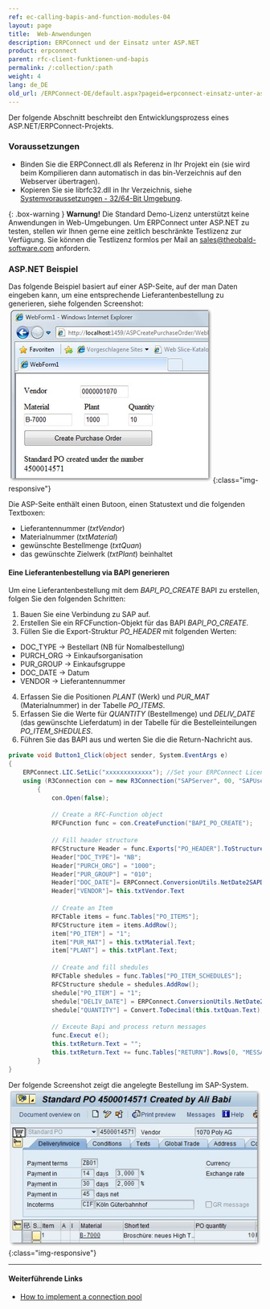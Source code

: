```yaml
---
ref: ec-calling-bapis-and-function-modules-04
layout: page
title:  Web-Anwendungen
description: ERPConnect und der Einsatz unter ASP.NET
product: erpconnect
parent: rfc-client-funktionen-und-bapis
permalink: /:collection/:path
weight: 4
lang: de_DE
old_url: /ERPConnect-DE/default.aspx?pageid=erpconnect-einsatz-unter-asp_net
---
```


Der folgende Abschnitt beschreibt den Entwicklungsprozess eines ASP.NET/ERPConnect-Projekts.

### Voraussetzungen

- Binden Sie die ERPConnect.dll als Referenz in Ihr Projekt ein (sie wird beim Kompilieren dann automatisch in das bin-Verzeichnis auf den Webserver übertragen).
- Kopieren Sie sie librfc32.dll in Ihr Verzeichnis, siehe [Systemvoraussetzungen - 32/64-Bit Umgebung](../voraussetzungen-und-installation/systemvoraussetzungen#3264-bit-umgebung).

{: .box-warning }
**Warnung!** Die Standard Demo-Lizenz unterstützt keine Anwendungen in Web-Umgebungen. 
Um ERPConnect unter ASP.NET zu testen, stellen wir Ihnen gerne eine zeitlich beschränkte Testlizenz zur Verfügung. 
Sie können die Testlizenz formlos per Mail an [sales@theobald-software.com](mailto:sales@theobald-software.com) anfordern.    

### ASP.NET Beispiel

Das folgende Beispiel basiert auf einer ASP-Seite, auf der man Daten eingeben kann, um eine entsprechende Lieferantenbestellung zu generieren, siehe folgenden Screenshot:<br>
![Create-Purchase-Order-IE](/img/content/Create-Purchase-Order-IE.png){:class="img-responsive"}

Die ASP-Seite enthält einen Butoon, einen Statustext und die folgenden Textboxen:
- Lieferantennummer (*txtVendor*)
- Materialnummer (*txtMaterial*)
- gewünschte Bestellmenge (*txtQuan*) 
- das gewünschte Zielwerk (*txtPlant*) beinhaltet

#### Eine Lieferantenbestellung via BAPI generieren
Um eine Lieferantenbestellung mit dem *BAPI_PO_CREATE* BAPI zu erstellen, folgen Sie den folgenden Schritten:

1. Bauen Sie eine Verbindung zu SAP auf.
2. Erstellen Sie ein RFCFunction-Objekt für das BAPI *BAPI_PO_CREATE*.
3. Füllen Sie die Export-Struktur *PO_HEADER* mit folgenden Werten:
- DOC_TYPE -> Bestellart (NB für Nomalbestellung)
- PURCH_ORG -> Einkaufsorganisation
- PUR_GROUP -> Einkaufsgruppe
- DOC_DATE -> Datum 
- VENDOR -> Lieferantennummer 
4. Erfassen Sie die Positionen *PLANT* (Werk) und *PUR_MAT* (Materialnummer) in der Tabelle *PO_ITEMS*. 
5. Erfassen Sie die Werte für *QUANTITY* (Bestellmenge) und *DELIV_DATE* (das gewünschte Lieferdatum) in der Tabelle für die Bestelleinteilungen *PO_ITEM_SHEDULES*. 
6. Führen Sie das BAPI aus und werten Sie die die Return-Nachricht aus.   

```csharp
private void Button1_Click(object sender, System.EventArgs e) 
{ 
    ERPConnect.LIC.SetLic("xxxxxxxxxxxxx"); //Set your ERPConnect License. 
    using (R3Connection con = new R3Connection("SAPServer", 00, "SAPUser", "Password", "EN", "800"))
	    {
	        con.Open(false); 
          
	        // Create a RFC-Function object 
	        RFCFunction func = con.CreateFunction("BAPI_PO_CREATE");

	        // Fill header structure
	        RFCStructure Header = func.Exports["PO_HEADER"].ToStructure();
	        Header["DOC_TYPE"]= "NB";
	        Header["PURCH_ORG"] = "1000";
	        Header["PUR_GROUP"] = "010";
	        Header["DOC_DATE"]= ERPConnect.ConversionUtils.NetDate2SAPDate(DateTime.Now);
	        Header["VENDOR"]= this.txtVendor.Text
	
	        // Create an Item
	        RFCTable items = func.Tables["PO_ITEMS"];
	        RFCStructure item = items.AddRow();
	        item["PO_ITEM"] = "1";
	        item["PUR_MAT"] = this.txtMaterial.Text;
	        item["PLANT"] = this.txtPlant.Text;
  
	        // Create and fill shedules
	        RFCTable shedules = func.Tables["PO_ITEM_SCHEDULES"];
	        RFCStructure shedule = shedules.AddRow();
	        shedule["PO_ITEM"] = "1";
	        shedule["DELIV_DATE"] = ERPConnect.ConversionUtils.NetDate2SAPDate(DateTime.Now);
	        shedule["QUANTITY"] = Convert.ToDecimal(this.txtQuan.Text);

	        // Exceute Bapi and process return messages
	        func.Execut e();
	        this.txtReturn.Text = "";
	        this.txtReturn.Text += func.Tables["RETURN"].Rows[0, "MESSAGE"] + "\r\n";
	    }
}
```

Der folgende Screenshot zeigt die angelegte Bestellung im SAP-System.<br>
![Create-Puchase-Order-ME23](/img/content/Create-Puchase-Order-ME23.png){:class="img-responsive"}

  
****
#### Weiterführende Links
- [How to implement a connection pool](https://kb.theobald-software.com/erpconnect-samples/how-to-implement-a-connection-pool)